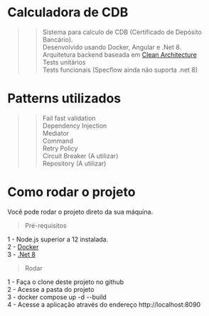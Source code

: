 # Calculadora de CDB

>> Sistema para calculo de CDB (Certificado de Depósito Bancário). <br />
>> Desenvolvido usando Docker, Angular e .Net 8. <br />
>> Arquitetura backend baseada em [Clean Architecture](https://www.amazon.com/Clean-Architecture-Craftsmans-Software-Structure/dp/0134494164) <br />
>> Tests unitários <br />
>> Tests funcionais (Specflow ainda não suporta .net 8)

# Patterns utilizados

>> Fail fast validation <br />
>> Dependency Injection <br />
>> Mediator <br />
>> Command <br />
>> Retry Policy <br />
>> Circuit Breaker (A utilizar) <br />
>> Repository (A utilizar)

# Como rodar o projeto

Você pode rodar o projeto direto da sua máquina.

> Pré-requisitos

1 - Node.js superior a 12 instalada. <br />
2 - [Docker](https://www.docker.com/products/docker-desktop/) <br />
3 - [.Net 8](https://dotnet.microsoft.com/pt-br/download/dotnet/8.0)

> Rodar

1 - Faça o clone deste projeto no github <br />
2 - Acesse a pasta do projeto <br />
3 - docker compose up -d --build <br />
4 - Acesse a aplicação através do endereço http://localhost:8090 